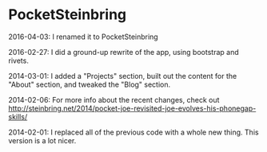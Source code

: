 PocketSteinbring
=========

2016-04-03: I renamed it to PocketSteinbring

2016-02-27: I did a ground-up rewrite of the app, using bootstrap and rivets.

2014-03-01: I added a "Projects" section, built out the content for the "About" section, and tweaked the "Blog" section.

2014-02-06: For more info about the recent changes, check out http://steinbring.net/2014/pocket-joe-revisited-joe-evolves-his-phonegap-skills/

2014-02-01: I replaced all of the previous code with a whole new thing.  This version is a lot nicer.
